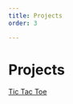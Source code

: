 ```yaml
---
title: Projects
order: 3

---
```


# Projects

[Tic Tac Toe](https://github.com/hello-consumer/tictactoe)
